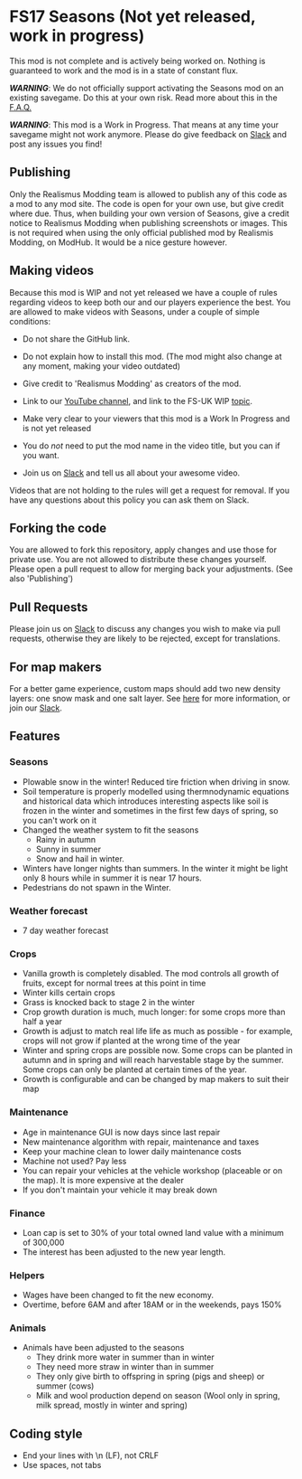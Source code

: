 # FS17 Seasons (Not yet released, work in progress)

This mod is not complete and is actively being worked on. Nothing is guaranteed to work and the mod is in a state of constant flux.

***WARNING***: We do not officially support activating the Seasons mod on an existing savegame. Do this at your own risk. Read more about this in the [F.A.Q.](https://github.com/RealismusModding/FS17_seasons/wiki/Frequently-Asked-Questions#q-why-do-you-now-support-adding-the-seasons-mod-to-an-existing-savegame)

***WARNING***: This mod is a Work in Progress. That means at any time your savegame might not work anymore. Please do give feedback on [Slack](http://realismus.joskuijpers.nl) and post any issues you find!

## Publishing
Only the Realismus Modding team is allowed to publish any of this code as a mod to any mod site.
The code is open for your own use, but give credit where due.
Thus, when building your own version of Seasons, give a credit notice to Realismus Modding when publishing screenshots or images.
This is not required when using the only official published mod by Realismis Modding, on ModHub. It would be a nice gesture however.

## Making videos
Because this mod is WIP and not yet released we have a couple of rules regarding videos to keep both our and our players experience the best. You are allowed to make videos with Seasons, under a couple of simple conditions:
- Do not share the GitHub link. 
- Do not explain how to install this mod. (The mod might also change at any moment, making your video outdated)
- Give credit to 'Realismus Modding' as creators of the mod.
- Link to our [YouTube channel](https://www.youtube.com/channel/UCsuba_zBOv5YBpJZizLD2Ow),
  and link to the FS-UK WIP [topic](http://fs-uk.com/forum/index.php?topic=187664.0).
- Make very clear to your viewers that this mod is a Work In Progress and is not yet released
- You do _not_ need to put the mod name in the video title, but you can if you want.

- Join us on [Slack](http://realismus.joskuijpers.nl) and tell us all about your awesome video.

Videos that are not holding to the rules will get a request for removal.
If you have any questions about this policy you can ask them on Slack.

## Forking the code
You are allowed to fork this repository, apply changes and use those for private use.
You are not allowed to distribute these changes yourself.
Please open a pull request to allow for merging back your adjustments. (See also 'Publishing')

## Pull Requests
Please join us on [Slack](http://realismus.joskuijpers.nl) to discuss any changes you wish to make via pull requests, otherwise they are likely to be rejected, except for translations.

## For map makers
For a better game experience, custom maps should add two new density layers: one snow mask and one salt layer. See [here](https://github.com/RealismusModding/FS17_seasons/wiki/Info-for-Map-Makers) for more information, or join our [Slack](http://realismus.joskuijpers.nl).

## Features

### Seasons
- Plowable snow in the winter! Reduced tire friction when driving in snow.
- Soil temperature is properly modelled using thermnodynamic equations and historical data which introduces interesting aspects like soil is frozen in the winter and sometimes in the first few days of spring, so you can't work on it
- Changed the weather system to fit the seasons
  - Rainy in autumn
  - Sunny in summer
  - Snow and hail in winter. 
- Winters have longer nights than summers. In the winter it might be light only 8 hours while in summer it is near 17 hours.
- Pedestrians do not spawn in the Winter.

### Weather forecast
- 7 day weather forecast

### Crops
- Vanilla growth is completely disabled. The mod controls all growth of fruits, except for normal trees at this point in time
- Winter kills certain crops
- Grass is knocked back to stage 2 in the winter
- Crop growth duration is much, much longer: for some crops more than half a year
- Growth is adjust to match real life life as much as possible - for example, crops will not grow if planted at the wrong time of the year
- Winter and spring crops are possible now. Some crops can be planted in autumn and in spring and will reach harvestable stage by the summer. Some crops can only be planted at certain times of the year.
- Growth is configurable and can be changed by map makers to suit their map

### Maintenance
- Age in maintenance GUI is now days since last repair
- New maintenance algorithm with repair, maintenance and taxes
- Keep your machine clean to lower daily maintenance costs
- Machine not used? Pay less
- You can repair your vehicles at the vehicle workshop (placeable or on the map). It is more expensive at the dealer
- If you don't maintain your vehicle it may break down

### Finance
- Loan cap is set to 30% of your total owned land value with a minimum of 300,000
- The interest has been adjusted to the new year length.

### Helpers
- Wages have been changed to fit the new economy.
- Overtime, before 6AM and after 18AM or in the weekends, pays 150%

### Animals
- Animals have been adjusted to the seasons
  - They drink more water in summer than in winter
  - They need more straw in winter than in summer
  - They only give birth to offspring in spring (pigs and sheep) or summer (cows)
  - Milk and wool production depend on season (Wool only in spring, milk spread, mostly in winter and spring)

## Coding style
- End your lines with \n (LF), not CRLF
- Use spaces, not tabs
